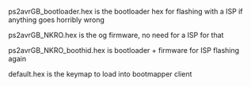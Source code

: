 ps2avrGB_bootloader.hex
is the bootloader hex for flashing with a ISP if anything goes horribly wrong

ps2avrGB_NKRO.hex
is the og firmware, no need for a ISP for that

ps2avrGB_NKRO_boothid.hex
is bootloader + firmware for ISP flashing again

default.hex 
is the keymap to load into bootmapper client
